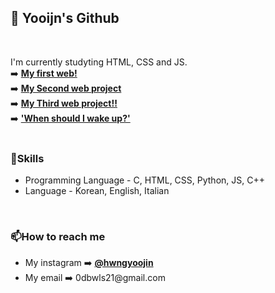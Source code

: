 <h2> 👀 Yooijn's Github</h2><br>

<p>I'm currently studyting HTML, CSS and JS.<br>
➡️ <a href="https://hnyoojin.github.io/my-web/"><b>My first web!</b></a><br>
➡️ <a href="https://hnyoojin.github.io/my-web2/"><b>My Second web project</b></a><br>
➡️ <a href="https://hnyoojin.github.io/GDSC_FE_Beginner/"><b>My Third web project!!</b></a><br>
➡️ <a href="https://hnyoojin.github.io/whenshouldIwakeup/"><b>'When should I wake up?'</b></a><br><br>
</p>

<h3>🌱Skills</h3>
<ul>
  <li>Programming Language - C, HTML, CSS, Python, JS, C++</li>
  <li>Language - Korean, English, Italian</li>
</ul><p><br></p>

<h3>📫How to reach me</h3>
  <ul>
    <li>My instagram ➡️ <a href="https://www.instagram.com/hwngyoojin/"><b>@hwngyoojin</b></a></li>
    <li>My email ➡️ 0dbwls21@gmail.com</li>
  </ul>

  
<!--
**hnyoojin/hnyoojin** is a ✨ _special_ ✨ repository because its `README.md` (this file) appears on your GitHub profile.

Here are some ideas to get you started:

- 🔭 I’m currently working on ...
- 🌱 I’m currently learning ...
- 👯 I’m looking to collaborate on ...
- 🤔 I’m looking for help with ...
- 💬 Ask me about ...
-  How to reach me: ...
- 😄 Pronouns: ...
- ⚡ Fun fact: ...
-->
